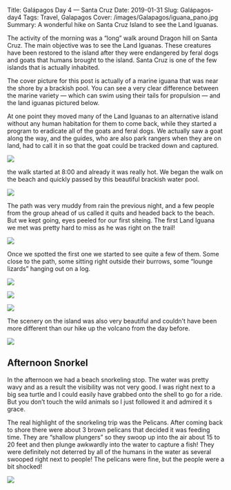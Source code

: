 Title: Galápagos Day 4 — Santa Cruz
Date: 2019-01-31
Slug: Galápagos-day4
Tags: Travel, Galapagos
Cover: /images/Galapagos/iguana_pano.jpg
Summary: A wonderful hike on Santa Cruz Island to see the Land Iguanas.

The activity of the morning was a “long” walk around Dragon hill on Santa Cruz.  The main objective was to see the Land Iguanas.  These creatures have been restored to the island after they were endangered by feral dogs and goats that humans brought to the island.  Santa Cruz is one of the few islands that is actually inhabited.  

The cover picture for this post is actually of a marine iguana that was near the shore by a brackish pool.  You can see a very clear difference between the marine variety — which can swim using their tails for propulsion — and the land iguanas pictured below.

At one point they moved many of the Land Iguanas to an alternative island without any human habitation for them to come back, while they started a program to eradicate all of the goats and feral dogs.  We actually saw a goat along the way, and the guides, who are also park rangers when they are on land, had to call it in so that the goat could be tracked down and captured.

![](/images/Galapagos/wild_goat.jpg)

the walk started at 8:00 and already it was really hot.  We began the walk on the beach and quickly passed by this beautiful brackish water pool.

![](/images/Galapagos/brackish_reflections.jpg)

The path was very muddy from rain the previous night, and a few people from the group ahead of us called it quits and headed back to the beach.  But we kept going, eyes peeled for our first siteing.  The first Land Iguana we met was pretty hard to miss as he was right on the trail!

![](/images/Galapagos/lizard_in_path.jpg)

Once we spotted the first one we started to see quite a few of them.  Some close to the path, some sitting right outside their burrows, some “lounge lizards” hanging out on a log.

![](/images/Galapagos/iguana2.jpg)

![](/images/Galapagos/land_iguana.jpg)

![](/images/Galapagos/lounge_lizard.jpg)

The scenery on the island was also very beautiful and couldn’t have been more different than our hike up the volcano from the day before.

![](/images/Galapagos/green_island.jpg)


## Afternoon Snorkel

In the afternoon we had a beach snorkeling stop.  The water was pretty wavy and as a result the visibility was not very good.  I was right next to a big sea turtle and I could easily have grabbed onto the shell to go for a ride.  But you don’t touch the wild animals so I just followed it and admired it s grace.

The real highlight of the snorkeling trip was the Pelicans.  After coming back to shore there were about 3 brown pelicans that decided it was feeding time.  They are “shallow plungers” so they swoop up into the air about 15 to 20 feet and then plunge awkwardly into the water to capture a fish!  They were definitely not deterred by all of the humans in the water as several swooped right next to people!  The pelicans were fine, but the people were a bit shocked!

![](/images/Galapagos/diving_pelican.jpg)
